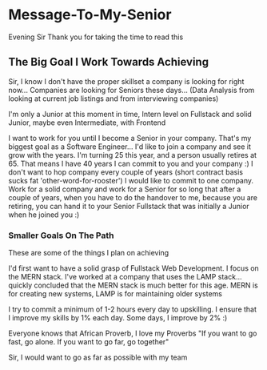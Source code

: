 # Message-To-My-Senior
Evening Sir
Thank you for taking the time to read this 

## The Big Goal I Work Towards Achieving

Sir, I know I don't have the proper skillset a company is looking for right now...
Companies are looking for Seniors these days...
(Data Analysis from looking at current job listings and from interviewing companies)

I'm only a Junior at this moment in time, Intern level on Fullstack and solid Junior, maybe even Intermediate, with Frontend

I want to work for you until I become a Senior in your company. That's my biggest goal as a Software Engineer...
I'd like to join a company and see it grow with the years.
I'm turning 25 this year, and a person usually retires at 65.
That means I have 40 years I can commit to you and your company :)
I don't want to hop company every couple of years (short contract basis sucks fat 'other-word-for-rooster')
I would like to commit to one company.
Work for a solid company and work for a Senior for so long that after a couple of years, when you have to do the handover to me, because you are retiring, you can hand it to your Senior Fullstack that was initially a Junior when he joined you :)

### Smaller Goals On The Path
These are some of the things I plan on achieving

I'd first want to have a solid grasp of Fullstack Web Development. I focus on the MERN stack. I've worked at a company that uses the LAMP stack... quickly concluded that the MERN stack is much better for this age. MERN is for creating new systems, LAMP is for maintaining older systems

I try to commit a minimum of 1-2 hours every day to upskilling.
I ensure that I improve my skills by 1% each day. Some days, I improve by 2% :)

Everyone knows that African Proverb, I love my Proverbs
"If you want to go fast, go alone. If you want to go far, go together"

Sir, I would want to go as far as possible with my team
